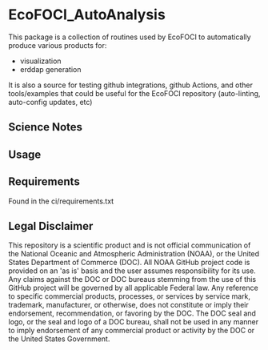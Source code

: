 # EcoFOCI_AutoAnalysis

This package is a collection of routines used by EcoFOCI to automatically produce various products for:

* visualization
* erddap generation

It is also a source for testing github integrations, github Actions, and other tools/examples that could be useful for the EcoFOCI repository (auto-linting, auto-config updates, etc)

## Science Notes

## Usage

## Requirements

Found in the ci/requirements.txt

## Legal Disclaimer

This repository is a scientific product and is not official communication of the National Oceanic and Atmospheric Administration (NOAA), or the United States Department of Commerce (DOC).
All NOAA GitHub project code is provided on an 'as is' basis and the user assumes responsibility for its use. 
Any claims against the DOC or DOC bureaus stemming from the use of this GitHub project will be governed by all applicable Federal law. 
Any reference to specific commercial products, processes, or services by service mark, trademark, manufacturer, or otherwise, does not constitute or imply their endorsement, recommendation, or favoring by the DOC. 
The DOC seal and logo, or the seal and logo of a DOC bureau, shall not be used in any manner to imply endorsement of any commercial product or activity by the DOC or the United States Government.
